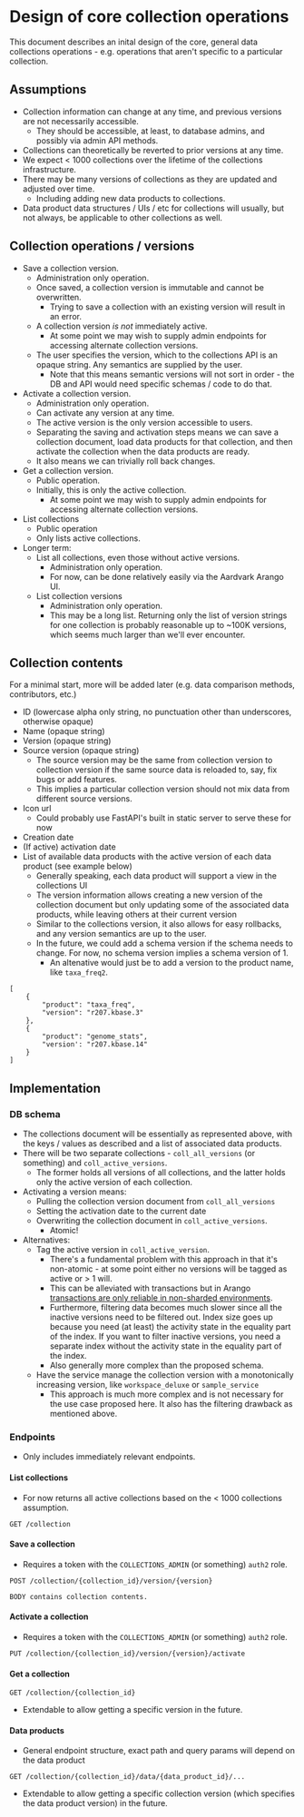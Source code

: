 # Design of core collection operations

This document describes an inital design of the core, general data collections operations - e.g.
operations that aren't specific to a particular collection.

## Assumptions

* Collection information can change at any time, and previous versions are not necessarily
  accessible.
  * They should be accessible, at least, to database admins, and possibly via admin API methods.
* Collections can theoretically be reverted to prior versions at any time.
* We expect < 1000 collections over the lifetime of the collections infrastructure.
* There may be many versions of collections as they are updated and adjusted over time.
  * Including adding new data products to collections.
* Data product data structures / UIs / etc for collections will usually, but not always,
  be applicable to other collections as well.

## Collection operations / versions

* Save a collection version.
  * Administration only operation.
  * Once saved, a collection version is immutable and cannot be overwritten.
    * Trying to save a collection with an existing version will result in an error.
  * A collection version *is not* immediately active.
    * At some point we may wish to supply admin endpoints for accessing alternate collection
      versions.
  * The user specifies the version, which to the collections API is an opaque string. Any
    semantics are supplied by the user.
    * Note that this means semantic versions will not sort in order - the DB and API would need
      specific schemas / code to do that.
* Activate a collection version.
  * Administration only operation.
  * Can activate any version at any time.
  * The active version is the only version accessible to users.
  * Separating the saving and activation steps means we can save a collection document,
    load data products for that collection, and then activate the collection when the data
    products are ready.
  * It also means we can trivially roll back changes.
* Get a collection version.
  * Public operation.
  * Initially, this is only the active collection.
    * At some point we may wish to supply admin endpoints for accessing alternate collection
      versions.
* List collections
  * Public operation
  * Only lists active collections.
* Longer term:
  * List all collections, even those without active versions.
    * Administration only operation.
    * For now, can be done relatively easily via the Aardvark Arango UI.
  * List collection versions
    * Administration only operation.
    * This may be a long list. Returning only the list of version strings for one collection 
      is probably reasonable up to ~100K versions, which seems much larger than we'll ever
      encounter.

## Collection contents

For a minimal start, more will be added later (e.g. data comparison methods, contributors, etc.)

* ID (lowercase alpha only string, no punctuation other than underscores, otherwise opaque)
* Name (opaque string)
* Version (opaque string)
* Source version (opaque string)
  * The source version may be the same from collection version to collection version if the
    same source data is reloaded to, say, fix bugs or add features.
  * This implies a particular collection version should not mix data from different source
    versions.
* Icon url
  * Could probably use FastAPI's built in static server to serve these for now
* Creation date
* (If active) activation date
* List of available data products with the active version of each data product (see example
  below)
  * Generally speaking, each data product will support a view in the collections UI
  * The version information allows creating a new version of the collection document but only
    updating some of the associated data products, while leaving others at their current
    version
  * Similar to the collections version, it also allows for easy rollbacks, and any version
    semantics are up to the user.
  * In the future, we could add a schema version if the schema needs to change. For now, no
    schema version implies a schema version of 1.
    * An altenative would just be to add a version to the product name, like `taxa_freq2`.

```
[
    {
        "product": "taxa_freq",
        "version": "r207.kbase.3"
    },
    {
        "product": "genome_stats",
        "version': "r207.kbase.14"
    }
]
```

## Implementation

### DB schema

* The collections document will be essentially as represented above, with the keys / values
  as described and a list of associated data products.
* There will be two separate collections - `coll_all_versions` (or something) and
  `coll_active_versions`.
  * The former holds all versions of all collections, and the latter holds only the active
    version of each collection.
* Activating a version means:
  * Pulling the collection version document from `coll_all_versions`
  * Setting the activation date to the current date
  * Overwriting the collection document in `coll_active_versions`.
    * Atomic!
* Alternatives:
  * Tag the active version in `coll_active_version`.
    * There's a fundamental problem with this approach in that it's non-atomic - at some point
      either no versions will be tagged as active or > 1 will.
    * This can be alleviated with transactions but in Arango [transactions are only reliable in
      non-sharded environments](https://github.com/arangodb/arangodb/issues/11424).
    * Furthermore, filtering data becomes much slower since all the inactive versions need to
      be filtered out. Index size goes up because you need (at least) the activity state in
      the equality part of the index. If you want to filter inactive versions, you need a
      separate index without the activity state in the equality part of the index.
    * Also generally more complex than the proposed schema.
  * Have the service manage the collection version with a monotonically increasing version, like
    `workspace_deluxe` or `sample_service`
    * This approach is much more complex and is not necessary for the use case proposed here. It
      also has the filtering drawback as mentioned above.

### Endpoints

* Only includes immediately relevant endpoints.

#### List collections

* For now returns all active collections based on the < 1000 collections assumption.

```
GET /collection
```

#### Save a collection

* Requires a token with the `COLLECTIONS_ADMIN` (or something) `auth2` role.

```
POST /collection/{collection_id}/version/{version}

BODY contains collection contents.
```

#### Activate a collection

* Requires a token with the `COLLECTIONS_ADMIN` (or something) `auth2` role.

```
PUT /collection/{collection_id}/version/{version}/activate
```

#### Get a collection

```
GET /collection/{collection_id}
```

* Extendable to allow getting a specific version in the future.

#### Data products

* General endpoint structure, exact path and query params will depend on the data product

```
GET /collection/{collection_id}/data/{data_product_id}/...
```
* Extendable to allow getting a specific collection version (which specifies the data product
  version) in the future.